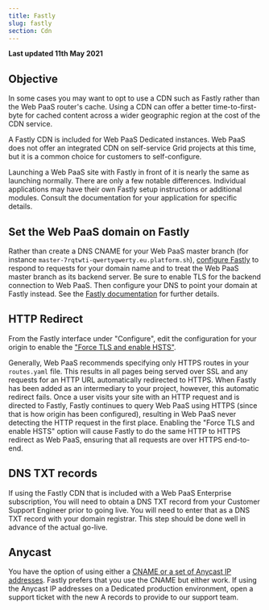 ```yaml
---
title: Fastly
slug: fastly
section: Cdn
---
```


**Last updated 11th May 2021**


## Objective  

In some cases you may want to opt to use a CDN such as Fastly rather than the Web PaaS router's cache.  Using a CDN can offer a better time-to-first-byte for cached content across a wider geographic region at the cost of the CDN service.


A Fastly CDN is included for Web PaaS Dedicated instances.  Web PaaS does not offer an integrated CDN on self-service Grid projects at this time, but it is a common choice for customers to self-configure.

Launching a Web PaaS site with Fastly in front of it is nearly the same as launching normally.  There are only a few notable differences. Individual applications may have their own Fastly setup instructions or additional modules. Consult the documentation for your application for specific details.

## Set the Web PaaS domain on Fastly

Rather than create a DNS CNAME for your Web PaaS master branch (for instance `master-7rqtwti-qwertyqwerty.eu.platform.sh`), [configure Fastly](https://docs.fastly.com/guides/basic-configuration/working-with-domains) to respond to requests for your domain name and to treat the Web PaaS master branch as its backend server.  Be sure to enable TLS for the backend connection to Web PaaS.  Then configure your DNS to point your domain at Fastly instead.  See the [Fastly documentation](https://docs.fastly.com/guides/basic-configuration/connecting-to-origins) for further details.

## HTTP Redirect

From the Fastly interface under "Configure", edit the configuration for your origin to enable the ["Force TLS and enable HSTS"](https://docs.fastly.com/en/guides/enabling-hsts-through-fastly).

Generally, Web PaaS recommends specifying only HTTPS routes in your `routes.yaml` file. This results in all pages being served over SSL and any requests for an HTTP URL automatically redirected to HTTPS. When Fastly has been added as an intermediary to your project, however, this automatic redirect fails. Once a user visits your site with an HTTP request and is directed to Fastly, Fastly continues to query Web PaaS using HTTPS (since that is how origin has been configured), resulting in Web PaaS never detecting the HTTP request in the first place. Enabling the "Force TLS and enable HSTS" option will cause Fastly to do the same HTTP to HTTPS redirect as Web PaaS, ensuring that all requests are over HTTPS end-to-end.

## DNS TXT records

If using the Fastly CDN that is included with a Web PaaS Enterprise subscription, You will need to obtain a DNS TXT record from your Customer Support Engineer prior to going live.  You will need to enter that as a DNS TXT record with your domain registrar.  This step should be done well in advance of the actual go-live.

## Anycast

You have the option of using either a [CNAME or a set of Anycast IP addresses](https://docs.fastly.com/guides/basic-configuration/using-fastly-with-apex-domains).  Fastly prefers that you use the CNAME but either work.  If using the Anycast IP addresses on a Dedicated production environment, open a support ticket with the new A records to provide to our support team.
